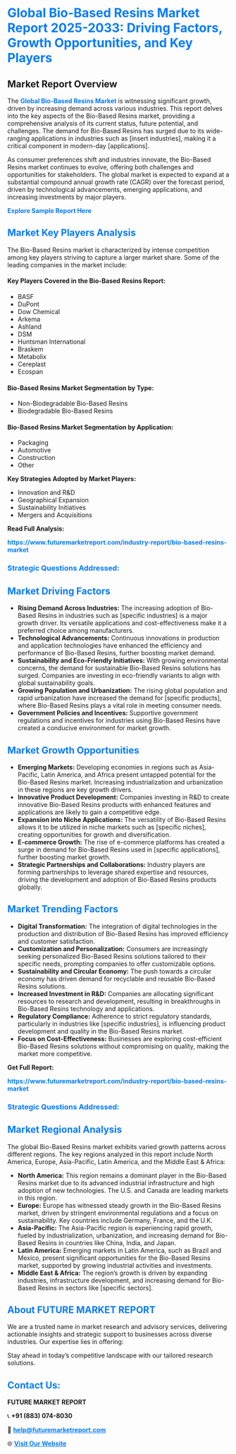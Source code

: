 <h1 style="color: #007BFF;">Global Bio-Based Resins Market Report 2025-2033: Driving Factors, Growth Opportunities, and Key Players</h1>

<section id="overview">
<h2>Market Report Overview</h2>
<p>The <a href="https://www.futuremarketreport.com/industry-report/bio-based-resins-market" style="color: #007BFF; text-decoration: none;"><strong>Global Bio-Based Resins Market</strong></a> is witnessing significant growth, driven by increasing demand across various industries. This report delves into the key aspects of the Bio-Based Resins market, providing a comprehensive analysis of its current status, future potential, and challenges. The demand for Bio-Based Resins has surged due to its wide-ranging applications in industries such as [insert industries], making it a critical component in modern-day [applications].</p>
<p>As consumer preferences shift and industries innovate, the Bio-Based Resins market continues to evolve, offering both challenges and opportunities for stakeholders. The global market is expected to expand at a substantial compound annual growth rate (CAGR) over the forecast period, driven by technological advancements, emerging applications, and increasing investments by major players.</p>
</section>

<section id="overview">
<p><a href="https://www.futuremarketreport.com/request-sample/reportId=86510" style="color: #007BFF; text-decoration: none;"><strong>Explore Sample Report Here</strong></a></p>
</section>

<section id="key-players">
<h2 style="color: #007BFF;">Market Key Players Analysis</h2>
<p>The Bio-Based Resins market is characterized by intense competition among key players striving to capture a larger market share. Some of the leading companies in the market include:</p>
<h4>Key Players Covered in the Bio-Based Resins Report:</h4>
<ul><li>BASF</li><li>DuPont</li><li>Dow Chemical</li><li>Arkema</li><li>Ashland</li><li>DSM</li><li>Huntsman International</li><li>Braskem</li><li>Metabolix</li><li>Cereplast</li><li>Ecospan</li></ul>
<h4>Bio-Based Resins Market Segmentation by Type:</h4>
<ul><li>Non-Biodegradable Bio-Based Resins</li><li>Biodegradable Bio-Based Resins</li></ul>

<h4>Bio-Based Resins Market Segmentation by Application:</h4>
<ul><li>Packaging</li><li>Automotive</li><li>Construction</li><li>Other</li></ul>
<p><strong>Key Strategies Adopted by Market Players:</strong></p>
<ul>
<li>Innovation and R&D</li>
<li>Geographical Expansion</li>
<li>Sustainability Initiatives</li>
<li>Mergers and Acquisitions</li>
</ul>
</section>

<section>
<p><strong>Read Full Analysis: </strong></p><a href="https://www.futuremarketreport.com/industry-report/bio-based-resins-market" style="color: #007BFF; text-decoration: none;"><strong>https://www.futuremarketreport.com/industry-report/bio-based-resins-market</strong></a>
<h3 style="color: #007BFF;">Strategic Questions Addressed:</h3>
</section>

<section id="driving-factors">
<h2 style="color: #007BFF;">Market Driving Factors</h2>
<ul>
<li><strong>Rising Demand Across Industries:</strong> The increasing adoption of Bio-Based Resins in industries such as [specific industries] is a major growth driver. Its versatile applications and cost-effectiveness make it a preferred choice among manufacturers.</li>
<li><strong>Technological Advancements:</strong> Continuous innovations in production and application technologies have enhanced the efficiency and performance of Bio-Based Resins, further boosting market demand.</li>
<li><strong>Sustainability and Eco-Friendly Initiatives:</strong> With growing environmental concerns, the demand for sustainable Bio-Based Resins solutions has surged. Companies are investing in eco-friendly variants to align with global sustainability goals.</li>
<li><strong>Growing Population and Urbanization:</strong> The rising global population and rapid urbanization have increased the demand for [specific products], where Bio-Based Resins plays a vital role in meeting consumer needs.</li>
<li><strong>Government Policies and Incentives:</strong> Supportive government regulations and incentives for industries using Bio-Based Resins have created a conducive environment for market growth.</li>
</ul>
</section>

<section id="growth-opportunities">
<h2 style="color: #007BFF;">Market Growth Opportunities</h2>
<ul>
<li><strong>Emerging Markets:</strong> Developing economies in regions such as Asia-Pacific, Latin America, and Africa present untapped potential for the Bio-Based Resins market. Increasing industrialization and urbanization in these regions are key growth drivers.</li>
<li><strong>Innovative Product Development:</strong> Companies investing in R&D to create innovative Bio-Based Resins products with enhanced features and applications are likely to gain a competitive edge.</li>
<li><strong>Expansion into Niche Applications:</strong> The versatility of Bio-Based Resins allows it to be utilized in niche markets such as [specific niches], creating opportunities for growth and diversification.</li>
<li><strong>E-commerce Growth:</strong> The rise of e-commerce platforms has created a surge in demand for Bio-Based Resins used in [specific applications], further boosting market growth.</li>
<li><strong>Strategic Partnerships and Collaborations:</strong> Industry players are forming partnerships to leverage shared expertise and resources, driving the development and adoption of Bio-Based Resins products globally.</li>
</ul>
</section>

<section id="trending-factors">
<h2 style="color: #007BFF;">Market Trending Factors</h2>
<ul>
<li><strong>Digital Transformation:</strong> The integration of digital technologies in the production and distribution of Bio-Based Resins has improved efficiency and customer satisfaction.</li>
<li><strong>Customization and Personalization:</strong> Consumers are increasingly seeking personalized Bio-Based Resins solutions tailored to their specific needs, prompting companies to offer customizable options.</li>
<li><strong>Sustainability and Circular Economy:</strong> The push towards a circular economy has driven demand for recyclable and reusable Bio-Based Resins solutions.</li>
<li><strong>Increased Investment in R&D:</strong> Companies are allocating significant resources to research and development, resulting in breakthroughs in Bio-Based Resins technology and applications.</li>
<li><strong>Regulatory Compliance:</strong> Adherence to strict regulatory standards, particularly in industries like [specific industries], is influencing product development and quality in the Bio-Based Resins market.</li>
<li><strong>Focus on Cost-Effectiveness:</strong> Businesses are exploring cost-efficient Bio-Based Resins solutions without compromising on quality, making the market more competitive.</li>
</ul>
</section>

<section>
<p><strong>Get Full Report: </strong></p><a href="https://www.futuremarketreport.com/industry-report/bio-based-resins-market" style="color: #007BFF; text-decoration: none;"><strong>https://www.futuremarketreport.com/industry-report/bio-based-resins-market</strong></a>
<h3 style="color: #007BFF;">Strategic Questions Addressed:</h3>
</section>


<section id="regional-analysis">
<h2 style="color: #007BFF;">Market Regional Analysis</h2>
<p>The global Bio-Based Resins market exhibits varied growth patterns across different regions. The key regions analyzed in this report include North America, Europe, Asia-Pacific, Latin America, and the Middle East & Africa:</p>
<ul>
<li><strong>North America:</strong> This region remains a dominant player in the Bio-Based Resins market due to its advanced industrial infrastructure and high adoption of new technologies. The U.S. and Canada are leading markets in this region.</li>
<li><strong>Europe:</strong> Europe has witnessed steady growth in the Bio-Based Resins market, driven by stringent environmental regulations and a focus on sustainability. Key countries include Germany, France, and the U.K.</li>
<li><strong>Asia-Pacific:</strong> The Asia-Pacific region is experiencing rapid growth, fueled by industrialization, urbanization, and increasing demand for Bio-Based Resins in countries like China, India, and Japan.</li>
<li><strong>Latin America:</strong> Emerging markets in Latin America, such as Brazil and Mexico, present significant opportunities for the Bio-Based Resins market, supported by growing industrial activities and investments.</li>
<li><strong>Middle East & Africa:</strong> The region’s growth is driven by expanding industries, infrastructure development, and increasing demand for Bio-Based Resins in sectors like [specific sectors].</li>
</ul>
</section>

<footer>
<h2 style="color: #007BFF;">About FUTURE MARKET REPORT</h2>
<p>We are a trusted name in market research and advisory services, delivering actionable insights and strategic support to businesses across diverse industries. Our expertise lies in offering:</p>

<p>Stay ahead in today’s competitive landscape with our tailored research solutions.</p>

<h2 style="color: #007BFF;">Contact Us:</h2>
<p><strong>FUTURE MARKET REPORT</strong></p>
<p>📞 <strong>+91 (883) 074-8030</strong></p>
<p>📧 <strong><a href="mailto:help@futuremarketreport.com" style="color: #007BFF;">help@futuremarketreport.com</a></strong></p>
<p>🌐 <strong><a href="https://www.futuremarketreport.com/" style="color: #007BFF;">Visit Our Website</a></strong></p>
</footer>